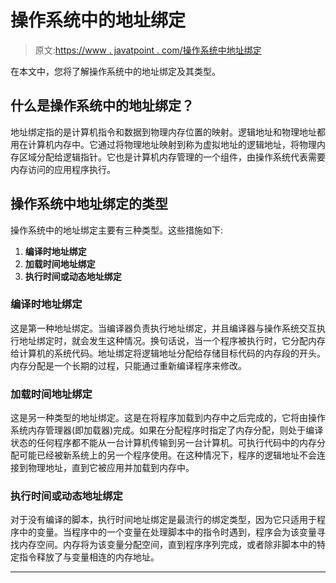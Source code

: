 # 操作系统中的地址绑定

> 原文:[https://www . javatpoint . com/操作系统中地址绑定](https://www.javatpoint.com/address-binding-in-operating-system)

在本文中，您将了解操作系统中的地址绑定及其类型。

## 什么是操作系统中的地址绑定？

地址绑定指的是计算机指令和数据到物理内存位置的映射。逻辑地址和物理地址都用在计算机内存中。它通过将物理地址映射到称为虚拟地址的逻辑地址，将物理内存区域分配给逻辑指针。它也是计算机内存管理的一个组件，由操作系统代表需要内存访问的应用程序执行。

## 操作系统中地址绑定的类型

操作系统中的地址绑定主要有三种类型。这些措施如下:

1.  **编译时地址绑定**
2.  **加载时间地址绑定**
3.  **执行时间或动态地址绑定**

### 编译时地址绑定

这是第一种地址绑定。当编译器负责执行地址绑定，并且编译器与操作系统交互执行地址绑定时，就会发生这种情况。换句话说，当一个程序被执行时，它分配内存给计算机的系统代码。地址绑定将逻辑地址分配给存储目标代码的内存段的开头。内存分配是一个长期的过程，只能通过重新编译程序来修改。

### 加载时间地址绑定

这是另一种类型的地址绑定。这是在将程序加载到内存中之后完成的，它将由操作系统内存管理器(即加载器)完成。如果在分配程序时指定了内存分配，则处于编译状态的任何程序都不能从一台计算机传输到另一台计算机。可执行代码中的内存分配可能已经被新系统上的另一个程序使用。在这种情况下，程序的逻辑地址不会连接到物理地址，直到它被应用并加载到内存中。

### 执行时间或动态地址绑定

对于没有编译的脚本，执行时间地址绑定是最流行的绑定类型，因为它只适用于程序中的变量。当程序中的一个变量在处理脚本中的指令时遇到，程序会为该变量寻找内存空间。内存将为该变量分配空间，直到程序序列完成，或者除非脚本中的特定指令释放了与变量相连的内存地址。

* * *